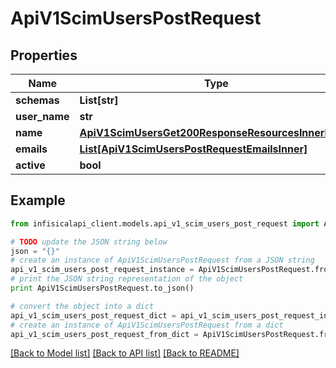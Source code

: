 # ApiV1ScimUsersPostRequest


## Properties
Name | Type | Description | Notes
------------ | ------------- | ------------- | -------------
**schemas** | **List[str]** |  | 
**user_name** | **str** |  | 
**name** | [**ApiV1ScimUsersGet200ResponseResourcesInnerName**](ApiV1ScimUsersGet200ResponseResourcesInnerName.md) |  | 
**emails** | [**List[ApiV1ScimUsersPostRequestEmailsInner]**](ApiV1ScimUsersPostRequestEmailsInner.md) |  | [optional] 
**active** | **bool** |  | 

## Example

```python
from infisicalapi_client.models.api_v1_scim_users_post_request import ApiV1ScimUsersPostRequest

# TODO update the JSON string below
json = "{}"
# create an instance of ApiV1ScimUsersPostRequest from a JSON string
api_v1_scim_users_post_request_instance = ApiV1ScimUsersPostRequest.from_json(json)
# print the JSON string representation of the object
print ApiV1ScimUsersPostRequest.to_json()

# convert the object into a dict
api_v1_scim_users_post_request_dict = api_v1_scim_users_post_request_instance.to_dict()
# create an instance of ApiV1ScimUsersPostRequest from a dict
api_v1_scim_users_post_request_from_dict = ApiV1ScimUsersPostRequest.from_dict(api_v1_scim_users_post_request_dict)
```
[[Back to Model list]](../README.md#documentation-for-models) [[Back to API list]](../README.md#documentation-for-api-endpoints) [[Back to README]](../README.md)


